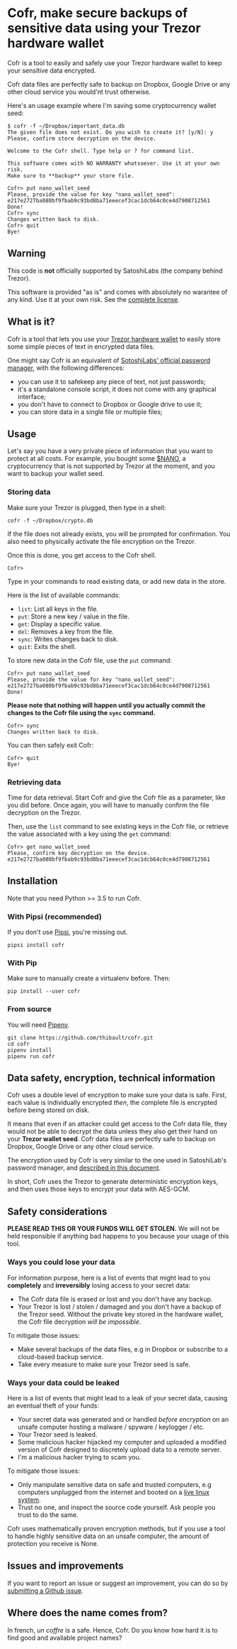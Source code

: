 # Cofr, make secure backups of sensitive data using your Trezor hardware wallet

Cofr is a tool to easily and safely use your Trezor hardware wallet to keep
your sensitive data encrypted.

Cofr data files are perfectly safe to backup on Dropbox, Google Drive or any
other cloud service you would'nt trust otherwise.

Here's an usage example where I'm saving some cryptocurrency wallet seed:

    $ cofr -f ~/Dropbox/important_data.db
    The given file does not exist. Do you wish to create it? [y/N]: y
    Please, confirm store decryption on the device.

    Welcome to the Cofr shell. Type help or ? for command list.

    This software comes with NO WARRANTY whatsoever. Use it at your own risk.
    Make sure to **backup** your store file.

    Cofr> put nano_wallet_seed
    Please, provide the value for key "nano_wallet_seed": e217e2727ba080bf9fbab9c93bd8ba71eeecef3cac1dcb64c0ce4d7908712561
    Done!
    Cofr> sync
    Changes written back to disk.
    Cofr> quit
    Bye!

## Warning

This code is **not** officially supported by SatoshiLabs (the company behind
Trezor).

This software is provided "as is" and comes with absolutely no warantee of any
kind. Use it at your own risk. See the [complete license](LICENSE.md).

## What is it?

Cofr is a tool that lets you use your [Trezor hardware
wallet](https://trezor.io/) to easily store some simple pieces of text in
encrypted data files.

One might say Cofr is an equivalent of [SotoshiLabs' official password
manager](https://trezor.io/passwords/), with the following differences:

 * you can use it to safekeep any piece of text, not just passwords;
 * it's a standalone console script, it does not come with any graphical
   interface;
 * you don't have to connect to Dropbox or Google drive to use it;
 * you can store data in a single file or multiple files;

## Usage

Let's say you have a very private piece of information that you want to protect
at all costs. For example, you bought some [$NANO](https://nano.org), a
cryptocurrency that is not supported by Trezor at the moment, and you want to
backup your wallet seed.

### Storing data

Make sure your Trezor is plugged, then type in a shell:

    cofr -f ~/Dropbox/crypto.db

If the file does not already exists, you will be prompted for confirmation. You
also need to physically activate the file encryption on the Trezor.

Once this is done, you get access to the Cofr shell.

    Cofr>

Type in your commands to read existing data, or add new data in the store.

Here is the list of available commands:

 * `list`: List all keys in the file.
 * `put`: Store a new key / value in the file.
 * `get`: Display a specific value.
 * `del`: Removes a key from the file.
 * `sync`: Writes changes back to disk.
 * `quit`: Exits the shell.

To store new data in the Cofr file, use the `put` command:

    Cofr> put nano_wallet_seed
    Please, provide the value for key "nano_wallet_seed": e217e2727ba080bf9fbab9c93bd8ba71eeecef3cac1dcb64c0ce4d7908712561
    Done!

**Please note that nothing will happen until you actually commit the changes
to the Cofr file using the `sync` command.**

    Cofr> sync
    Changes written back to disk.

You can then safely exit Cofr:

    Cofr> quit
    Bye!

### Retrieving data

Time for data retrieval. Start Cofr and give the Cofr file as a parameter, like
you did before. Once again, you will have to manually confirm the file
decryption on the Trezor.

Then, use the `list` command to see existing keys in the Cofr file, or retrieve
the value associated with a key using the `get` command:

    Cofr> get nano_wallet_seed
    Please, confirm key decryption on the device.
    e217e2727ba080bf9fbab9c93bd8ba71eeecef3cac1dcb64c0ce4d7908712561

## Installation

Note that you need Python >= 3.5 to run Cofr.

### With Pipsi (recommended)

If you don't use [Pipsi](https://github.com/mitsuhiko/pipsi), you're missing
out.

    pipsi install cofr

### With Pip

Make sure to manually create a virtualenv before. Then:

    pip install --user cofr

### From source

You will need [Pipenv](https://docs.pipenv.org/).

    git clone https://github.com/thibault/cofr.git
    cd cofr
    pipenv install
    pipenv run cofr


## Data safety, encryption, technical information

Cofr uses a double level of encryption to make sure your data is safe. First,
each value is individually encrypted *then*, the complete file is encrypted
before being stored on disk.

It means that even if an attacker could get access to the Cofr data file, they
would not be able to decrypt the data unless they also get their hand on your
**Trezor wallet seed**. Cofr data files are perfectly safe to backup on
Dropbox, Google Drive or any other cloud service.

The encryption used by Cofr is very similar to the one used in SatoshiLab's
password manager, and [described in this
document](https://github.com/satoshilabs/slips/blob/master/slip-0016.md).

In short, Cofr uses the Trezor to generate deterministic encryption keys, and
then uses those keys to encrypt your data with AES-GCM.


## Safety considerations

**PLEASE READ THIS OR YOUR FUNDS WILL GET STOLEN.** We will not be held
responsible if anything bad happens to you because your usage of this tool.

### Ways you could lose your data

For information purpose, here is a list of events that might lead to you
**completely** and **irreversibly** losing access to your secret data:

 * The Cofr data file is erased or lost and you don't have any backup.
 * Your Trezor is lost / stolen / damaged and you don't have a backup of the
   Trezor seed. Without the private key stored in the hardware wallet, the Cofr
   file decryption *will be impossible*.

To mitigate those issues:

 * Make several backups of the data files, e.g in Dropbox or subscribe to a
   cloud-based backup service.
 * Take every measure to make sure your Trezor seed is safe.

### Ways your data could be leaked

Here is a list of events that might lead to a leak of your secret data, causing
an eventual theft of your funds:

 * Your secret data was generated and or handled *before encryption* on an
   unsafe computer hosting a malware / spyware / keylogger / etc.
 * Your Trezor seed is leaked.
 * Some malicious hacker hijacked my computer and uploaded a modified version
   of Cofr designed to discretely upload data to a remote server.
 * I'm a malicious hacker trying to scam you.

To mitigate those issues:

 * Only manipulate sensitive data on safe and trusted computers, e.g computers
   unplugged from the internet and booted on a [live linux
   system](https://tails.boum.org/).
 * Trust no one, and inspect the source code yourself. Ask people you trust to
   do the same.

Cofr uses mathematically proven encryption methods, but if you use a tool to
handle highly sensitive data on an unsafe computer, the amount of protection
you receive is None.

## Issues and improvements

If you want to report an issue or suggest an improvement, you can do
so by [submitting a Github issue](https://github.com/thibault/cofr/issues).

## Where does the name comes from?

In french, *un coffre* is a safe. Hence, Cofr. Do you know how hard it is to
find good and available project names?
